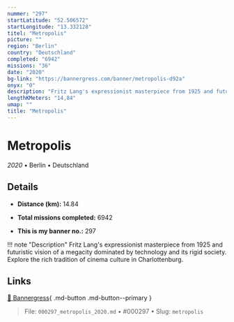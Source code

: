 ```yaml
---
nummer: "297"
startLatitude: "52.506572"
startLongitude: "13.332128"
titel: "Metropolis"
picture: ""
region: "Berlin"
country: "Deutschland"
completed: "6942"
missions: "36"
date: "2020"
bg-link: "https://bannergress.com/banner/metropolis-d92a"
onyx: "0"
description: "Fritz Lang's expressionist masterpiece from 1925 and futuristic vision of a megacity dominated by technology and its rigid society. Explore the rich tradition of cinema culture in Charlottenburg."
lengthKMeters: "14,84"
umap: ""
title: "Metropolis"
---
```

# Metropolis

*2020* • Berlin • Deutschland



## Details
- **Distance (km):** 14.84

- **Total missions completed:** 6942
- **This is my banner no.:** 297


!!! note "Description"
    Fritz Lang's expressionist masterpiece from 1925 and futuristic vision of a megacity dominated by technology and its rigid society. Explore the rich tradition of cinema culture in Charlottenburg.



## Links
[🔗 Bannergress](https://bannergress.com/banner/metropolis-d92a){ .md-button .md-button--primary }



> File: `000297_metropolis_2020.md` • #000297 • Slug: `metropolis`

